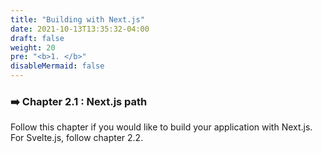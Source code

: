```yaml
---
title: "Building with Next.js"
date: 2021-10-13T13:35:32-04:00
draft: false
weight: 20
pre: "<b>1. </b>"
disableMermaid: false
---
```


### ➡️ Chapter 2.1 : Next.js path

Follow this chapter if you would like to build your application with Next.js. For Svelte.js, follow chapter 2.2.